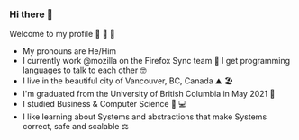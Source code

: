 ### Hi there 👋

Welcome to my profile 💃 🚀 🎉

- My pronouns are He/Him
- I currently work @mozilla on the Firefox Sync team 🦊 I get programming languages to talk to each other 🤓
- I live in the beautiful city of Vancouver, BC, Canada ⛰ 🏖️
- I'm graduated from the University of British Columbia in May 2021 📖
- I studied Business & Computer Science 👔 💻
- I like learning about Systems and abstractions that make Systems correct, safe and scalable ⚖️
